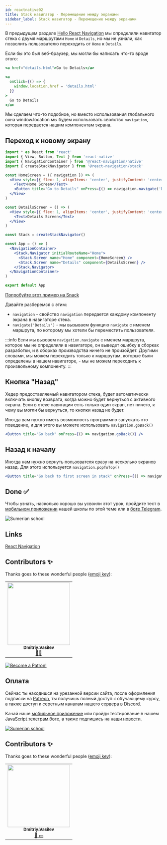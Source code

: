 ```yaml
---
id: reactnative02
title: Stack навигатор - Перемещение между экранами
sidebar_label: Stack навигатор - Перемещение между экранами
---
```


В предыдущем разделе [Hello React Navigation](https://www.jscamp.app/docs/react-navigation/reactnative01) мы определили навигатор стека с двумя маршрутами `Home` и `Details`, но мы не узнали, как позволить пользователю переходить от `Home` к `Details`.

Если бы это был веб-браузер, мы могли бы написать что-то вроде этого:

```jsx
<a href="details.html">Go to Details</a>
```

```jsx
<a
  onClick={() => {
    window.location.href = 'details.html'
  }}
>
  Go to Details
</a>
```
Мы сделаем что-то подобное, но вместо использования глобального окна window.location мы будем использовать свойство `navigation`, которая передается нашим компонентам экрана.

## Переход к новому экрану

```jsx {6,9} title="App.js" 
import * as React from 'react'
import { View, Button, Text } from 'react-native'
import { NavigationContainer } from '@react-navigation/native'
import { createStackNavigator } from '@react-navigation/stack'

const HomeScreen = ({ navigation }) => (
  <View style={{ flex: 1, alignItems: 'center', justifyContent: 'center' }}>
    <Text>Home Screen</Text>
    <Button title="Go to Details" onPress={() => navigation.navigate('Details')} />
  </View>
)

const DetailsScreen = () => (
  <View style={{ flex: 1, alignItems: 'center', justifyContent: 'center' }}>
    <Text>Details Screen</Text>
  </View>
)

const Stack = createStackNavigator()

const App = () => (
  <NavigationContainer>
    <Stack.Navigator initialRouteName="Home">
      <Stack.Screen name="Home" component={HomeScreen} />
      <Stack.Screen name="Details" component={DetailsScreen} />
    </Stack.Navigator>
  </NavigationContainer>
)

export default App
```

[Попробуйте этот пример на Snack](https://snack.expo.io/?platform=android&name=Hello%20React%20Navigation%20%7C%20React%20Navigation&dependencies=%40expo%2Fvector-icons%40*%2C%40react-native-community%2Fmasked-view%40*%2Creact-native-gesture-handler%40*%2Creact-native-pager-view%40*%2Creact-native-paper%40%5E4.7.2%2Creact-native-reanimated%40*%2Creact-native-safe-area-context%40*%2Creact-native-screens%40*%2Creact-native-tab-view%40%5E3.0.0%2C%40react-navigation%2Fbottom-tabs%40%5E6.0.0-next.1%2C%40react-navigation%2Fdrawer%40%5E6.0.0-next.1%2C%40react-navigation%2Fmaterial-bottom-tabs%40%5E6.0.0-next.1%2C%40react-navigation%2Fmaterial-top-tabs%40%5E6.0.0-next.1%2C%40react-navigation%2Fnative%40%5E6.0.0-next.1%2C%40react-navigation%2Fstack%40%5E6.0.0-next.6&hideQueryParams=true&sourceUrl=https%3A%2F%2Freactnavigation.org%2Fexamples%2F6.x%2Fnew-screen.js)

Давайте разберемся с этим:

- `navigation` - свойство `navigation` передается каждому компоненту экрана в навигаторе стека.
- `navigate('Details')` - мы вызываем функцию `navigate` с именем маршрута, по которому мы хотели бы переместить пользователя.

:::info
Если мы вызовем `navigation.navigate` с именем маршрута, которое мы не определили в навигаторе, он выведет ошибку в сборках разработки, и в сборках производства ничего не произойдет. Другими словами, мы можем переходить только к маршрутам, которые были определены в нашем навигаторе, - мы не можем переходить к произвольному компоненту.
:::

## Кнопка "Назад"
Хедер предоставляемый навигатором стека, будет автоматически включать кнопку возврата, когда можно будет вернуться с активного экрана. Если в стеке навигации есть только один экран, нет ничего, к чему вы могли бы вернуться, то кнопки назад не будет.

Иногда вам нужно иметь возможность программно запускать это поведение, и для этого вы можете использовать `navigation.goBack()`

```jsx
<Button title="Go back" onPress={() => navigation.goBack()} />
```

## Назад к началу
Иногда нам нужно вернуть пользователя сразу на несколько экранов назад. Для этого используется `navigation.popToTop()`

```jsx
<Button title="Go back to first screen in stack" onPress={() => navigation.popToTop()} />
```



## Done ✅

Чтобы узнать, насколько хорошо вы усвоили этот урок, пройдите тест в [мобильном приложении](http://onelink.to/njhc95) нашей школы по этой теме или в [боте Telegram](https://t.me/javascriptcamp_bot).

![Sumerian school](/img/app.jpg)

## Links

[React Navigation](https://reactnavigation.org/docs/6.x/navigating)

## Contributors ✨

Thanks goes to these wonderful people ([emoji key](https://allcontributors.org/docs/en/emoji-key)):

<table>
  <tr>
    <td align="center"><a href="https://fullstackserverless.github.io/"><img src="https://avatars0.githubusercontent.com/u/6774813?v=4?s=200" width="200px;" alt=""/><br /><sub><b>Dmitriy Vasilev</b></sub></a><br /> <a href="https://github.com/gHashTag/react-native-village/commits?author=gHashTag" title="Documentation">📖💲</a></td>
  </tr>
</table>

[![Become a Patron!](/img/logo/patreon.jpg)](https://www.patreon.com/bePatron?u=31769291)

## Оплата

Сейчас ты находишся на урезанной версии сайта, после оформления подписки на [Patreon](https://www.patreon.com/javascriptcamp), ты получишь полный доступ к обучающему курсу, а также доступ к серетным каналам нашего сервера в [Discord](https://discord.gg/6GDAfXn).  

Качай наше [мобильное приложение](http://onelink.to/njhc95) или пройди тестирование в нашем [JavaScript телеграм боте](https://t.me/javascriptcamp_bot), а также подпишись на [наши новости](https://t.me/javascriptapp).


[![Sumerian school](/img/app.jpg)](http://onelink.to/njhc95)

 

## Contributors ✨

Thanks goes to these wonderful people ([emoji key](https://allcontributors.org/docs/en/emoji-key)):


<table>
  <tr>
    <td align="center"><a href="https://fullstackserverless.github.io/"><img src="https://avatars0.githubusercontent.com/u/6774813?v=4?s=200" width="200px;" alt=""/><br /><sub><b>Dmitriy Vasilev</b></sub></a><br /><a href="#financial-gHashTag" title="Financial">📖 💵</a></td>
  </tr>
</table>
